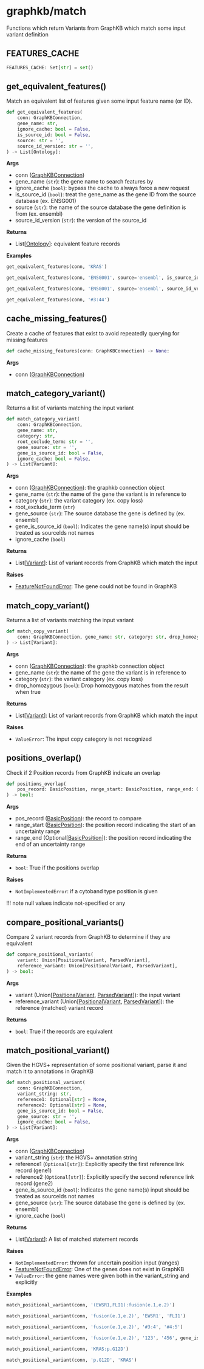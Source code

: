 # graphkb/match

Functions which return Variants from GraphKB which match some input variant definition

## FEATURES_CACHE

```python
FEATURES_CACHE: Set[str] = set()
```

## get\_equivalent\_features()

Match an equivalent list of features given some input feature name (or ID).

```python
def get_equivalent_features(
    conn: GraphKBConnection,
    gene_name: str,
    ignore_cache: bool = False,
    is_source_id: bool = False,
    source: str = '',
    source_id_version: str = '',
) -> List[Ontology]:
```

**Args**

- conn ([GraphKBConnection](../util/#class-graphkbconnection))
- gene_name (`str`): the gene name to search features by
- ignore_cache (`bool`): bypass the cache to always force a new request
- is_source_id (`bool`): treat the gene_name as the gene ID from the source database (ex. ENSG001)
- source (`str`): the name of the source database the gene definition is from (ex. ensembl)
- source_id_version (`str`): the version of the source_id

**Returns**

- List\[[Ontology](../types/#class-ontology)\]: equivalent feature records

**Examples**

```python
get_equivalent_features(conn, 'KRAS')
```

```python
get_equivalent_features(conn, 'ENSG001', source='ensembl', is_source_id=True)
```

```python
get_equivalent_features(conn, 'ENSG001', source='ensembl', source_id_version='1')
```

```python
get_equivalent_features(conn, '#3:44')
```


## cache\_missing\_features()

Create a cache of features that exist to avoid repeatedly querying
for missing features

```python
def cache_missing_features(conn: GraphKBConnection) -> None:
```

**Args**

- conn ([GraphKBConnection](../util/#class-graphkbconnection))

## match\_category\_variant()

Returns a list of variants matching the input variant

```python
def match_category_variant(
    conn: GraphKBConnection,
    gene_name: str,
    category: str,
    root_exclude_term: str = '',
    gene_source: str = '',
    gene_is_source_id: bool = False,
    ignore_cache: bool = False,
) -> List[Variant]:
```

**Args**

- conn ([GraphKBConnection](../util/#class-graphkbconnection)): the graphkb connection object
- gene_name (`str`): the name of the gene the variant is in reference to
- category (`str`): the variant category (ex. copy loss)
- root_exclude_term (`str`)
- gene_source (`str`): The source database the gene is defined by (ex. ensembl)
- gene_is_source_id (`bool`): Indicates the gene name(s) input should be treated as sourceIds not names
- ignore_cache (`bool`)

**Returns**

- List\[[Variant](../types/#class-variant)\]: List of variant records from GraphKB which match the input

**Raises**

- [FeatureNotFoundError](../util/#class-featurenotfounderror): The gene could not be found in GraphKB

## match\_copy\_variant()

Returns a list of variants matching the input variant

```python
def match_copy_variant(
    conn: GraphKBConnection, gene_name: str, category: str, drop_homozygous: bool = False, **kwargs
) -> List[Variant]:
```

**Args**

- conn ([GraphKBConnection](../util/#class-graphkbconnection)): the graphkb connection object
- gene_name (`str`): the name of the gene the variant is in reference to
- category (`str`): the variant category (ex. copy loss)
- drop_homozygous (`bool`): Drop homozygous matches from the result when true

**Returns**

- List\[[Variant](../types/#class-variant)\]: List of variant records from GraphKB which match the input

**Raises**

- `ValueError`: The input copy category is not recognized


## positions\_overlap()

Check if 2 Position records from GraphKB indicate an overlap

```python
def positions_overlap(
    pos_record: BasicPosition, range_start: BasicPosition, range_end: Optional[BasicPosition] = None
) -> bool:
```

**Args**

- pos_record ([BasicPosition](../types/#class-basicposition)): the record to compare
- range_start ([BasicPosition](../types/#class-basicposition)): the position record indicating the start of an uncertainty range
- range_end (Optional\[[BasicPosition](../types/#class-basicposition)\]): the position record indicating the end of an uncertainty range

**Returns**

- `bool`: True if the positions overlap

**Raises**

- `NotImplementedError`: if a cytoband type position is given

!!! note
	null values indicate not-specified or any

## compare\_positional\_variants()

Compare 2 variant records from GraphKB to determine if they are equivalent

```python
def compare_positional_variants(
    variant: Union[PositionalVariant, ParsedVariant],
    reference_variant: Union[PositionalVariant, ParsedVariant],
) -> bool:
```

**Args**

- variant (Union\[[PositionalVariant](../types/#class-positionalvariant), [ParsedVariant](../types/#class-parsedvariant)\]): the input variant
- reference_variant (Union\[[PositionalVariant](../types/#class-positionalvariant), [ParsedVariant](../types/#class-parsedvariant)\]): the reference (matched) variant record

**Returns**

- `bool`: True if the records are equivalent

## match\_positional\_variant()

Given the HGVS+ representation of some positional variant, parse it and match it to
annotations in GraphKB

```python
def match_positional_variant(
    conn: GraphKBConnection,
    variant_string: str,
    reference1: Optional[str] = None,
    reference2: Optional[str] = None,
    gene_is_source_id: bool = False,
    gene_source: str = '',
    ignore_cache: bool = False,
) -> List[Variant]:
```

**Args**

- conn ([GraphKBConnection](../util/#class-graphkbconnection))
- variant_string (`str`): the HGVS+ annotation string
- reference1 (`Optional[str]`): Explicitly specify the first reference link record (gene1)
- reference2 (`Optional[str]`): Explicitly specify the second reference link record (gene2)
- gene_is_source_id (`bool`): Indicates the gene name(s) input should be treated as sourceIds not names
- gene_source (`str`): The source database the gene is defined by (ex. ensembl)
- ignore_cache (`bool`)

**Returns**

- List\[[Variant](../types/#class-variant)\]: A list of matched statement records

**Raises**

- `NotImplementedError`: thrown for uncertain position input (ranges)
- [FeatureNotFoundError](../util/#class-featurenotfounderror): One of the genes does not exist in GraphKB
- `ValueError`: the gene names were given both in the variant_string and explicitly

**Examples**

```python
match_positional_variant(conn, '(EWSR1,FLI1):fusion(e.1,e.2)')
```

```python
match_positional_variant(conn, 'fusion(e.1,e.2)', 'EWSR1', 'FLI1')
```

```python
match_positional_variant(conn, 'fusion(e.1,e.2)', '#3:4', '#4:5')
```

```python
match_positional_variant(conn, 'fusion(e.1,e.2)', '123', '456', gene_is_source_id=True, gene_source='entrez gene')
```

```python
match_positional_variant(conn, 'KRAS:p.G12D')
```

```python
match_positional_variant(conn, 'p.G12D', 'KRAS')
```

